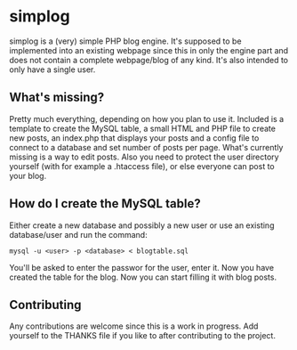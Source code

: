 simplog
=======

simplog is a (very) simple PHP blog engine. It's supposed to be implemented into an existing webpage since this in only the engine part and does not contain a complete webpage/blog of any kind. It's also intended to only have a single user.

What's missing?
---------------
Pretty much everything, depending on how you plan to use it. Included is a template to create the MySQL table, a small HTML and PHP file to create new posts, an index.php that displays your posts and a config file to connect to a database and set number of posts per page. What's currently missing is a way to edit posts. Also you need to protect the user directory yourself (with for example a .htaccess file), or else everyone can post to your blog.

How do I create the MySQL table?
--------------------------------
Either create a new database and possibly a new user or use an existing database/user and run the command:

	mysql -u <user> -p <database> < blogtable.sql

You'll be asked to enter the passwor for the user, enter it. Now you have created the table for the blog. Now you can start filling it with blog posts.

Contributing
------------
Any contributions are welcome since this is a work in progress.
Add yourself to the THANKS file if you like to after contributing to the project.

